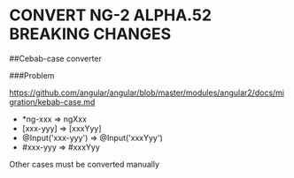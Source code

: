 CONVERT NG-2 ALPHA.52 BREAKING CHANGES
=======================================

##Cebab-case converter

###Problem

https://github.com/angular/angular/blob/master/modules/angular2/docs/migration/kebab-case.md


+ *ng-xxx => ngXxx
+ [xxx-yyy] => [xxxYyy]
+ @Input('xxx-yyy') => @Input('xxxYyy')
+ #xxx-yyy => #xxxYyy 

Other cases must be converted manually